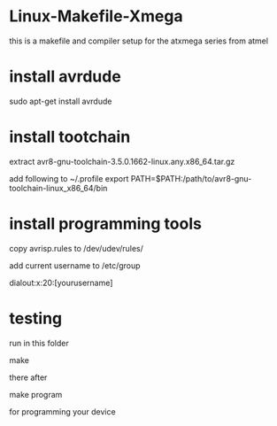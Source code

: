 # Linux-Makefile-Xmega
this is a makefile and compiler setup for the atxmega series from atmel
 
# install avrdude

sudo apt-get install avrdude

# install tootchain

extract avr8-gnu-toolchain-3.5.0.1662-linux.any.x86_64.tar.gz

add following to ~/.profile
export PATH=$PATH:/path/to/avr8-gnu-toolchain-linux_x86_64/bin

# install programming tools

copy avrisp.rules to /dev/udev/rules/

add current username to /etc/group

dialout\:x:20:[yourusername]

# testing

run in this folder

make

there after

make program

for programming your device

